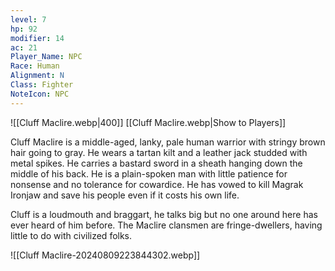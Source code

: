 ```yaml
---
level: 7
hp: 92
modifier: 14
ac: 21
Player_Name: NPC
Race: Human
Alignment: N
Class: Fighter
NoteIcon: NPC
---
```


![[Cluff Maclire.webp|400]]
[[Cluff Maclire.webp|Show to Players]]

Cluff Maclire is a middle-aged, lanky, pale human warrior with stringy brown hair going to gray. He wears a tartan kilt and a leather jack studded with metal spikes. He carries a bastard sword in a sheath hanging down the middle of his back. He is a plain-spoken man with little patience for nonsense and no tolerance for cowardice. He has vowed to kill Magrak Ironjaw and save his people even if it costs his own life.

Cluff is a loudmouth and braggart, he talks big but no one around here has ever heard of him before. The Maclire clansmen are fringe-dwellers, having little to do with civilized folks. 

![[Cluff Maclire-20240809223844302.webp]]